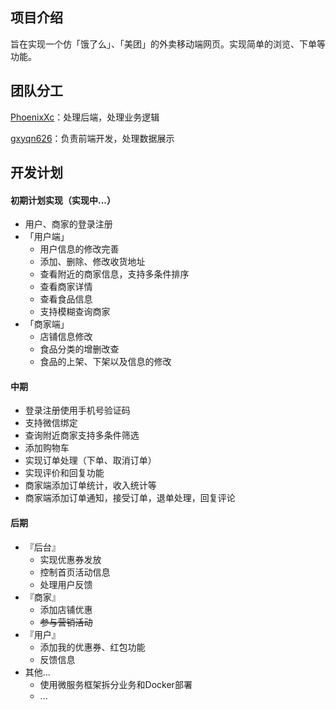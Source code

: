 ## 项目介绍

旨在实现一个仿「饿了么」、「美团」的外卖移动端网页。实现简单的浏览、下单等功能。



## 团队分工

[PhoenixXc](https://github.com/PhoenixXC)：处理后端，处理业务逻辑

[gxyqn626](https://github.com/gxyqn626)：负责前端开发，处理数据展示



## 开发计划

#### 初期计划实现（实现中...）

- 用户、商家的登录注册
- 「用户端」
  - 用户信息的修改完善
  - 添加、删除、修改收货地址
  - 查看附近的商家信息，支持多条件排序
  - 查看商家详情
  - 查看食品信息
  - 支持模糊查询商家
- 「商家端」
  - 店铺信息修改
  - 食品分类的增删改查
  - 食品的上架、下架以及信息的修改



#### 中期

- 登录注册使用手机号验证码
- 支持微信绑定
- 查询附近商家支持多条件筛选
- 添加购物车
- 实现订单处理（下单、取消订单）
- 实现评价和回复功能
- 商家端添加订单统计，收入统计等
- 商家端添加订单通知，接受订单，退单处理，回复评论



#### 后期

- 『后台』
  - 实现优惠券发放
  - 控制首页活动信息
  - 处理用户反馈
- 『商家』
  - 添加店铺优惠
  - ~~参与营销活动~~
- 『用户』
  - 添加我的优惠券、红包功能
  - 反馈信息
- 其他...
  - 使用微服务框架拆分业务和Docker部署
  - ...



